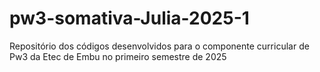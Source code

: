 # pw3-somativa-Julia-2025-1
Repositório  dos códigos desenvolvidos para o componente curricular de Pw3 da Etec de Embu no primeiro semestre de 2025
